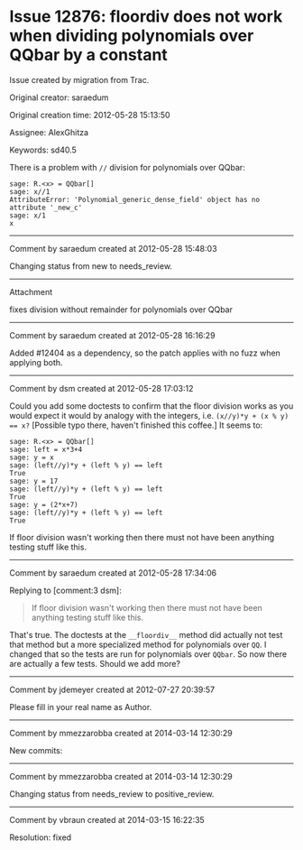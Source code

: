 # Issue 12876: __floordiv__ does not work when dividing polynomials over QQbar by a constant

Issue created by migration from Trac.

Original creator: saraedum

Original creation time: 2012-05-28 15:13:50

Assignee: AlexGhitza

Keywords: sd40.5

There is a problem with `//` division for polynomials over QQbar:


```
sage: R.<x> = QQbar[]
sage: x//1
AttributeError: 'Polynomial_generic_dense_field' object has no attribute '_new_c'
sage: x/1
x
```



---

Comment by saraedum created at 2012-05-28 15:48:03

Changing status from new to needs_review.


---

Attachment

fixes division without remainder for polynomials over QQbar


---

Comment by saraedum created at 2012-05-28 16:16:29

Added #12404 as a dependency, so the patch applies with no fuzz when applying both.


---

Comment by dsm created at 2012-05-28 17:03:12

Could you add some doctests to confirm that the floor division works as you would expect it would by analogy with the integers, i.e. `(x//y)*y + (x % y) == x?` [Possible typo there, haven't finished this coffee.]  It seems to:


```
sage: R.<x> = QQbar[]
sage: left = x*3+4
sage: y = x
sage: (left//y)*y + (left % y) == left
True
sage: y = 17
sage: (left//y)*y + (left % y) == left
True
sage: y = (2*x+7)
sage: (left//y)*y + (left % y) == left
True

```


If floor division wasn't working then there must not have been anything testing stuff like this.


---

Comment by saraedum created at 2012-05-28 17:34:06

Replying to [comment:3 dsm]:
> If floor division wasn't working then there must not have been anything testing stuff like this.

That's true. The doctests at the `__floordiv__` method did actually not test that method but a more specialized method for polynomials over `QQ`. I changed that so the tests are run for polynomials over `QQbar`. So now there are actually a few tests. Should we add more?


---

Comment by jdemeyer created at 2012-07-27 20:39:57

Please fill in your real name as Author.


---

Comment by mmezzarobba created at 2014-03-14 12:30:29

New commits:


---

Comment by mmezzarobba created at 2014-03-14 12:30:29

Changing status from needs_review to positive_review.


---

Comment by vbraun created at 2014-03-15 16:22:35

Resolution: fixed
